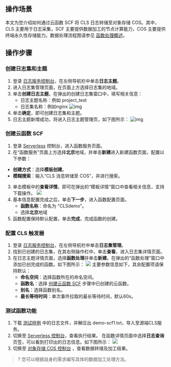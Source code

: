 ## 操作场景

本文为您介绍如何通过云函数 SCF 将 CLS 日志转储至对象存储 COS。其中，CLS 主要用于日志采集，SCF 主要提供数据加工的节点计算能力，COS 主要提供终端永久性存储能力。数据处理流程图请参见 [函数处理概述](https://intl.cloud.tencent.com/document/product/614/38883)。

## 操作步骤

[](id:step01)

### 创建日志集和主题

1. 登录 [日志服务控制台](https://console.cloud.tencent.com/cls)，在左侧导航栏中单击**日志主题**。
2. 进入日志集管理页面，在页面上方选择日志集的地域。
3. 单击**创建日志主题**，在弹出的创建日志集窗口中，填写相关信息：
   - 日志主题名称：例如 project_test
   - 日志集名称：例如nginx
   ![img](https://qcloudimg.tencent-cloud.cn/raw/0d8fb8886f4bb4445a8ec09c0605a380.png)
4. 单击**确定**，即可创建日志集和主题。
5. 日志主题新增成功，将进入日志主题管理页，如下图所示： ![img](https://qcloudimg.tencent-cloud.cn/raw/aebcff21bd4799d7204cf8d8cc7b8a20.png)

[](id:step03)
### 创建云函数 SCF

1. 登录 [Serverless](https://console.cloud.tencent.com/scf/list) 控制台，进入函数服务页面。
2. 在“函数服务”页面上方选择**北京**地域，并单击**新建**进入新建函数页面，配置以下参数：
  - **创建方式**：选择**模板创建**。
  - **模糊搜索**：输入“CLS 消息转储至 COS”，并进行搜索。
3. 单击模板中的**查看详情**，即可在弹出的“模板详情”窗口中查看相关信息，支持下载操作。
 ![](https://qcloudimg.tencent-cloud.cn/raw/00687398ee7328423cbf1c02e22655bb.png)
4. 基本信息配置完成之后，单击**下一步**，进入函数配置页面。
    - **函数名称**：命名为 “CLSdemo”。
    - 选择**北京**地域
5. 函数配置保持默认配置，单击**完成**，完成函数的创建。


[](id:step04)
### 配置 CLS 触发器

1. 登录 [日志服务控制台](https://console.cloud.tencent.com/cls)，在左侧导航栏中单击**日志集管理**。
2. 找到已创建的日志集，在其右侧操作栏中，单击**查看**，进入日志集详情页面。
3. 在日志主题详情页面，选择**函数处理**并单击**新建**。在弹出的“函数处理”窗口中添加已创完成的函数。如下图所示：
	![](https://qcloudimg.tencent-cloud.cn/raw/c6136bd8e62fb5d4f5a78750d0fe9dde.png)
	主要参数信息如下，其余配置项请保持默认：
	- **命名空间**：选择函数所在的命名空间。
	- **函数名**：选择 [创建云函数 SCF](#step03) 步骤中已创建的云函数。
	- **别名**：选择函数别名。
	- **最长等待时间**：单次事件拉取的最长等待时间，默认60s。

[](id:step05)
### 测试函数功能

1. 下载 [测试样例](https://main.qcloudimg.com/raw/6e0d4837eefd0ce77dac8a3973acdf39.zip) 中的日志文件，并解压出 demo-scf1.txt，导入至源端CLS服务。
2. 切换至 [Serverless 控制台](https://console.cloud.tencent.com/scf/list?rid=8&ns=default)，查看执行结果。
   在函数详情页面中选择**日志查询**页签，可以看到打印出的日志信息。如下图所示：
   ![](https://qcloudimg.tencent-cloud.cn/raw/5e9267cb3d77cbcea1210f37358cd6c5.png)
3. 切换至 [对象存储 COS 控制台](https://console.cloud.tencent.com/cos5) ，查看数据转储及加工结果。
>? 您可以根据自身的需求编写具体的数据加工处理方法。
